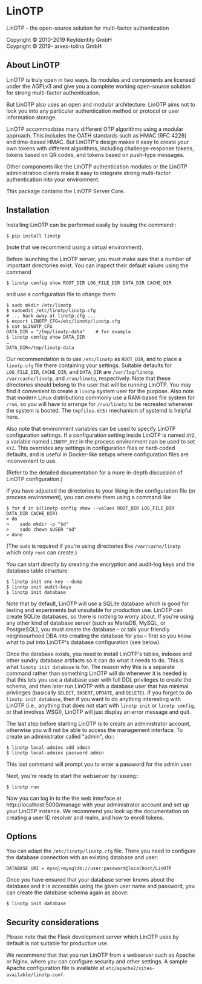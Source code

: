 # LinOTP

LinOTP - the open-source solution for multi-factor authentication

Copyright © 2010-2019 KeyIdentity GmbH  
Coypright © 2019- arxes-tolina GmbH

## About LinOTP

LinOTP is truly open in two ways. Its modules and components are
licensed under the AGPLv3 and give you a complete working open-source
solution for strong multi-factor authentication.

But LinOTP also uses an open and modular architecture. LinOTP aims not
to lock you into any particular authentication method or protocol or
user information storage.

LinOTP accommodates many different OTP algorithms using a modular
approach. This includes the OATH standards such as HMAC (RFC 4226) and
time-based HMAC. But LinOTP's design makes it easy to create your own
tokens with different algorithms, including challenge-response tokens,
tokens based on QR codes, and tokens based on push-type messages.

Other components like the LinOTP authentication modules or the LinOTP
administration clients make it easy to integrate strong multi-factor
authentication into your environment.

This package contains the LinOTP Server Core.

## Installation

Installing LinOTP can be performed easily by issuing the command::
```terminal
$ pip install linotp
```
(note that we recommend using a virtual environment).

Before launching the LinOTP server, you must make sure that a number
of important directories exist. You can inspect their default values
using the command
```terminal
$ linotp config show ROOT_DIR LOG_FILE_DIR DATA_DIR CACHE_DIR
```
and use a configuration file to change them:
```terminal
$ sudo mkdir /etc/linotp
$ sudoedit /etc/linotp/linotp.cfg
# ... hack away at linotp.cfg ...
$ export LINOTP_CFG=/etc/linotp/linotp.cfg
$ cat $LINOTP_CFG
DATA_DIR = "/tmp/linotp-data"    # for example
$ linotp config show DATA_DIR
…
DATA_DIR=/tmp/linotp-data
```
Our recommendation is to use `/etc/linotp` as `ROOT_DIR`, and to place
a `linotp.cfg` file there containing your settings. Suitable defaults
for `LOG_FILE_DIR`, `CACHE_DIR`, and `DATA_DIR` are `/var/log/linotp`,
`/var/cache/linotp`, and `/run/linotp`, respectively. Note that these
directories should belong to the user that will be running LinOTP. You
may find it convenient to create a `linotp` system user for the
purpose. Also note that modern Linux distributions commonly use a
RAM-based file system for `/run`, so you will have to arrange for
`/run/linotp` to be recreated whenever the system is booted. The
`tmpfiles.d(5)` mechanism of systemd is helpful here.

Also note that environment variables can be used to specify LinOTP
configuration settings. If a configuration setting inside LinOTP is
named `XYZ`, a variable named `LINOTP_XYZ` in the process environment
can be used to set `XYZ`. This overrides any settings in configuration
files or hard-coded defaults, and is useful in Docker-like setups
where configuration files are inconvenient to use.

(Refer to the detailed documentation for a more in-depth discussion of
LinOTP configuration.)

If you have adjusted the directories to your liking in the configuration
file (or process environment), you can create them using a command like
```terminal
$ for d in $(linotp config show --values ROOT_DIR LOG_FILE_DIR DATA_DIR CACHE_DIR)
> do
>    sudo mkdir -p "$d"
>    sudo chown $USER "$d"
> done
```
(The `sudo` is required if you're using directories like
`/var/cache/linotp` which only `root` can create.)

You can start directly by creating the encryption and audit-log keys
and the database table structure:
```terminal
$ linotp init enc-key --dump
$ linotp init audit-keys
$ linotp init database
```
Note that by default, LinOTP will use a SQLite database which is good
for testing and experiments but unsuitable for production use. LinOTP
can create SQLite databases, so there is nothing to worry about. If
you're using any other kind of database server (such as MariaDB,
MySQL, or PostgreSQL), you must create the database – or talk your
friendly neighbourhood DBA into creating the database for you – first
so you know what to put into LinOTP's database configuration (see
below).

Once the database exists, you need to install LinOTP's tables, indexes
and other sundry database artifacts so it can do what it needs to
do. This is what `linotp init database` is for. The reason why this is
a separate command rather than something LinOTP will do whenever it is
needed is that this lets you use a database user with full DDL
privileges to create the schema, and then later run LinOTP with a
database user that has minimal privileges (basically `SELECT`,
`INSERT`, `UPDATE`, and `DELETE`). If you forget to do `linotp init
database`, then if you want to do anything interesting with LinOTP
(i.e., anything that does not start with `linotp init` or `linotp
config`, or that involves WSGI), LinOTP will just display an error
message and quit.

The last step before starting LinOTP is to create an administrator account,
otherwise you will not be able to access the management interface. To create
an administrator called "admin", do::
```terminal
$ linotp local-admins add admin
$ linotp local-admins password admin
```
This last command will prompt you to enter a password for the admin user.

Next, you're ready to start the webserver by issuing::
```terminal
$ linotp run
```
Now you can log in to the the web interface at http://localhost:5000/manage
with your administrator account and set up your LinOTP instance. We recommend
you look up the documentation on creating a user ID resolver and realm, and how
to enroll tokens.

## Options

You can adapt the `/etc/linotp/linotp.cfg` file. There you need to
configure the database connection with an existing database and user:

    DATABASE_URI = mysql+mysqldb://user:password@localhost/LinOTP

Once you have ensured that your database server knows about the
database and it is accessible using the given user name and password,
you can create the database schema again as above:
```terminal
$ linotp init database
```

## Security considerations

Please note that the Flask development server which LinOTP uses by
default is not suitable for productive use.

We recommend that that you run LinOTP from a webserver such as Apache or
Nginx, where you can configure security and other settings. A sample Apache
configuration file is available at `etc/apache2/sites-available/linotp.conf`.
